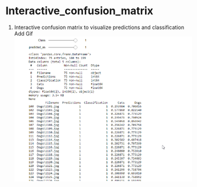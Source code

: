 # Interactive_confusion_matrix
1. Interactive confusion matrix to visualize predictions and classification
Add Gif
![](gif/interactive_slider.gif)
